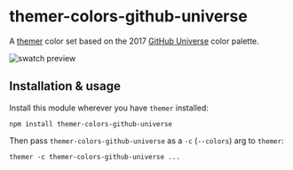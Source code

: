 # themer-colors-github-universe

A [themer](https://github.com/mjswensen/themer) color set based on the 2017 [GitHub Universe](https://githubuniverse.com/) color palette.

![swatch preview](https://cdn.jsdelivr.net/gh/mjswensen/themer@6a7858561fdc72e85c87f691b89a765c21db0520/assets/preview/themer-colors-github-universe-dark-swatch.svg)

## Installation & usage

Install this module wherever you have `themer` installed:

    npm install themer-colors-github-universe

Then pass `themer-colors-github-universe` as a `-c` (`--colors`) arg to `themer`:

    themer -c themer-colors-github-universe ...
